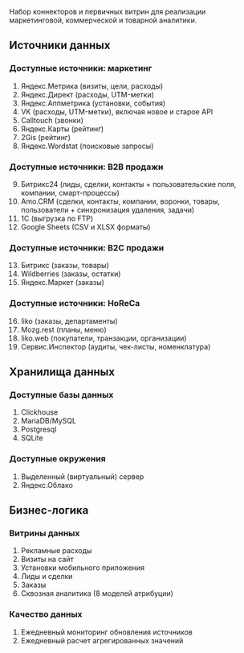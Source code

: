 Набор коннекторов и первичных витрин для реализации маркетинговой, коммерческой и товарной аналитики.

## Источники данных ##

### Доступные источники: маркетинг ###

1. Яндекс.Метрика (визиты, цели, расходы)
2. Яндекс.Директ (расходы, UTM-метки)
3. Яндекс.Аппметрика (установки, события)
4. VK (расходы, UTM-метки), включая новое и старое API
5. Calltouch (звонки)
6. Яндекс.Карты (рейтинг)
7. 2Gis (рейтинг)
8. Яндекс.Wordstat (поисковые запросы)

### Доступные источники: B2B продажи ###
9. Битрикс24 (лиды, сделки, контакты + пользовательские поля, компании, смарт-процессы)
10. Amo.CRM (сделки, контакты, компании, воронки, товары, пользователи + синхронизация удаления, задачи)
11. 1С (выгрузка по FTP)
12. Google Sheets (CSV и XLSX форматы)

### Доступные источники: B2C продажи ###

13. Битрикс (заказы, товары)
14. Wildberries (заказы, остатки)
15. Яндекс.Маркет (заказы)

### Доступные источники: HoReCa ###

16. Iiko (заказы, департаменты)
17. Mozg.rest (планы, меню)
18. Iiko.web (покупатели, транзакции, организации)
19. Сервис.Инспектор (аудиты, чек-листы, номенклатура)

## Хранилища данных ##

### Доступные базы данных ###

1. Clickhouse
2. MariaDB/MySQL
3. Postgresql
4. SQLite

### Доступные окружения ###

1. Выделенный (виртуальный) сервер
2. Яндекс.Облако

## Бизнес-логика ##

### Витрины данных ###

1. Рекламные расходы
2. Визиты на сайт
3. Установки мобильного приложения
4. Лиды и сделки
5. Заказы
6. Сквозная аналитика (8 моделей атрибуции)

### Качество данных ###

1. Ежедневный мониторинг обновления источников
2. Ежедневный расчет агрегированных значений